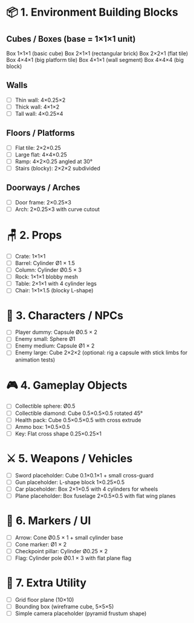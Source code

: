 # 📦 1. Environment Building Blocks

## Cubes / Boxes (base = 1×1×1 unit)
Box 1×1×1 (basic cube)
Box 2×1×1 (rectangular brick)
Box 2×2×1 (flat tile)
Box 4×4×1 (big platform tile)
Box 4×1×1 (wall segment)
Box 4×4×4 (big block)
## Walls
- [ ] Thin wall: 4×0.25×2
- [ ] Thick wall: 4×1×2
- [ ] Tall wall: 4×0.25×4
## Floors / Platforms
- [ ] Flat tile: 2×2×0.25
- [ ] Large flat: 4×4×0.25
- [ ] Ramp: 4×2×0.25 angled at 30°
- [ ] Stairs (blocky): 2×2×2 subdivided
## Doorways / Arches
- [ ] Door frame: 2×0.25×3
- [ ] Arch: 2×0.25×3 with curve cutout

# 🪑 2. Props
- [ ] Crate: 1×1×1
- [ ] Barrel: Cylinder Ø1 × 1.5
- [ ] Column: Cylinder Ø0.5 × 3
- [ ] Rock: 1×1×1 blobby mesh
- [ ] Table: 2×1×1 with 4 cylinder legs
- [ ] Chair: 1×1×1.5 (blocky L-shape)

# 🧍 3. Characters / NPCs

- [ ] Player dummy: Capsule Ø0.5 × 2
- [ ] Enemy small: Sphere Ø1
- [ ] Enemy medium: Capsule Ø1 × 2
- [ ] Enemy large: Cube 2×2×2
(optional: rig a capsule with stick limbs for animation tests)

# 🎮 4. Gameplay Objects
- [ ] Collectible sphere: Ø0.5
- [ ] Collectible diamond: Cube 0.5×0.5×0.5 rotated 45°
- [ ] Health pack: Cube 0.5×0.5×0.5 with cross extrude
- [ ] Ammo box: 1×0.5×0.5
- [ ] Key: Flat cross shape 0.25×0.25×1

# ⚔️ 5. Weapons / Vehicles
- [ ] Sword placeholder: Cube 0.1×0.1×1 + small cross-guard
- [ ] Gun placeholder: L-shape block 1×0.25×0.5
- [ ] Car placeholder: Box 2×1×0.5 with 4 cylinders for wheels
- [ ] Plane placeholder: Box fuselage 2×0.5×0.5 with flat wing planes

# 🚩 6. Markers / UI
- [ ] Arrow: Cone Ø0.5 × 1 + small cylinder base
- [ ] Cone marker: Ø1 × 2
- [ ] Checkpoint pillar: Cylinder Ø0.25 × 2
- [ ] Flag: Cylinder pole Ø0.1 × 3 with flat plane flag

# 🔧 7. Extra Utility
- [ ] Grid floor plane (10×10)
- [ ] Bounding box (wireframe cube, 5×5×5)
- [ ] Simple camera placeholder (pyramid frustum shape)